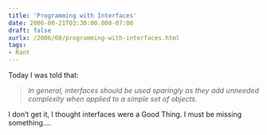 ```yaml
---
title: 'Programming with Interfaces'
date: 2006-08-21T03:30:00.000-07:00
draft: false
xurlx: /2006/08/programming-with-interfaces.html
tags: 
- Rant
---
```


Today I was told that:  

>   
> 
> _In general, interfaces should be used sparingly as they add unneeded complexity when applied to a simple set of objects._
> 
>   

  

I don’t get it, I thought interfaces were a Good Thing. I must be missing something….